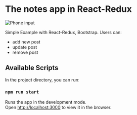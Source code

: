 # The notes app in React-Redux
![Phone input](./example/react-redux-posts.gif)

 Simple Example with React-Redux, Bootstrap.
 Users can:
- add new post
- update post
- remove post

## Available Scripts

In the project directory, you can run:

### `npm run start`


Runs the app in the development mode.\
Open [http://localhost:3000](http://localhost:3000) to view it in the browser.

